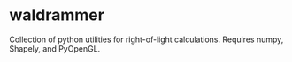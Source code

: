 # waldrammer
Collection of python utilities for right-of-light calculations. Requires numpy, Shapely, and PyOpenGL.
